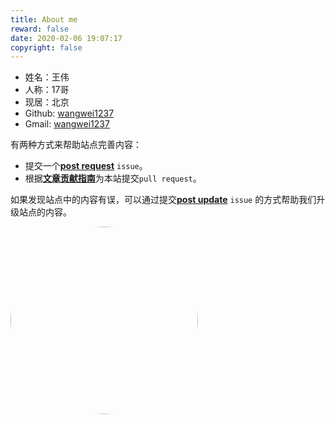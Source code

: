 ```yaml
---
title: About me
reward: false
date: 2020-02-06 19:07:17
copyright: false
---
```


* 姓名：王伟
* 人称：17哥
* 现居：北京
* Github: [wangwei1237](https://github.com/wangwei1237)
* Gmail: [wangwei1237](mailto:wangwei1237@gmail.com)

有两种方式来帮助站点完善内容：
* 提交一个[**post request**](https://github.com/wangwei1237/wangwei1237.github.io_src/issues/new?assignees=&labels=new+post&template=post_request.md) `issue`。
* 根据[**文章贡献指南**](https://github.com/wangwei1237/wangwei1237.github.io_src/blob/master/CONTRIBUTING.md)为本站提交`pull request`。

如果发现站点中的内容有误，可以通过提交[**post update**](https://github.com/wangwei1237/wangwei1237.github.io_src/issues/new?assignees=&labels=post+update&template=post_update.md) `issue` 的方式帮助我们升级站点的内容。

<div>
    <p> </p>
    <p> </p>
    <img src="/aboutme/index/17.jpeg" alt="avatar" width="300" style="border-radius:50%">
    <p> </p>
    <p> </p>
</div>



